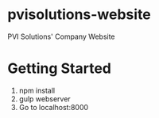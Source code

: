 # pvisolutions-website
PVI Solutions' Company Website

# Getting Started
1. npm install
2. gulp webserver
3. Go to localhost:8000
